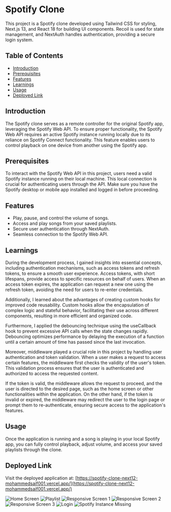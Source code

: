 # Spotify Clone

This project is a Spotify clone developed using Tailwind CSS for styling, Next.js 13, and React 18 for building UI components. Recoil is used for state management, and NextAuth handles authentication, providing a secure login system.

## Table of Contents

- [Introduction](#introduction)
- [Prerequisites](#prerequisites)
- [Features](#features)
- [Learnings](#learnings)
- [Usage](#usage)
- [Deployed Link](#deployed-link)

## Introduction

The Spotify clone serves as a remote controller for the original Spotify app, leveraging the Spotify Web API. To ensure proper functionality, the Spotify Web API requires an active Spotify instance running locally due to its reliance on Spotify Connect functionality. This feature enables users to control playback on one device from another using the Spotify app.

## Prerequisites

To interact with the Spotify Web API in this project, users need a valid Spotify instance running on their local machine. This local connection is crucial for authenticating users through the API. Make sure you have the Spotify desktop or mobile app installed and logged in before proceeding.

## Features

- Play, pause, and control the volume of songs.
- Access and play songs from your saved playlists.
- Secure user authentication through NextAuth.
- Seamless connection to the Spotify Web API.

## Learnings

During the development process, I gained insights into essential concepts, including authentication mechanisms, such as access tokens and refresh tokens, to ensure a smooth user experience. Access tokens, with short lifespans, provide access to specific resources on behalf of users. When an access token expires, the application can request a new one using the refresh token, avoiding the need for users to re-enter credentials.

Additionally, I learned about the advantages of creating custom hooks for improved code reusability. Custom hooks allow the encapsulation of complex logic and stateful behavior, facilitating their use across different components, resulting in more efficient and organized code.

Furthermore, I applied the debouncing technique using the useCallback hook to prevent excessive API calls when the state changes rapidly. Debouncing optimizes performance by delaying the execution of a function until a certain amount of time has passed since the last invocation.

Moreover, middleware played a crucial role in this project by handling user authentication and token validation. When a user makes a request to access certain features, the middleware first checks the validity of the user's token. This validation process ensures that the user is authenticated and authorized to access the requested content.

If the token is valid, the middleware allows the request to proceed, and the user is directed to the desired page, such as the home screen or other functionalities within the application. On the other hand, if the token is invalid or expired, the middleware may redirect the user to the login page or prompt them to re-authenticate, ensuring secure access to the application's features.

## Usage

Once the application is running and a song is playing in your local Spotify app, you can fully control playback, adjust volume, and access your saved playlists through the clone.

## Deployed Link

Visit the deployed application at: [https://spotify-clone-next12-mohammedsaif001.vercel.app/](https://spotify-clone-next12-mohammedsaif001.vercel.app/)

![Home Screen](screenshots/HomeScreen.png)
![Playlist](screenshots/Playlist.png)
![Responsive Screen 1](<screenshots/ResponsiveScreens%20(1).png>)
![Responsive Screen 2](<screenshots/ResponsiveScreens%20(2).png>)
![Responsive Screen 3](<screenshots/ResponsiveScreens%20(3).png>)
![Login](screenshots/Login.png)
![Spotify Instance Missing](screenshots/SpotifyInstanceMissing.png)
